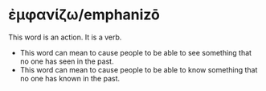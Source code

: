 # ἐμφανίζω/emphanizō
This word is an action. It is a verb.
* This word can mean to cause people to be able to see something that no one has seen in the past.
* This word can mean to cause people to be able to know something that no one has known in the past.
